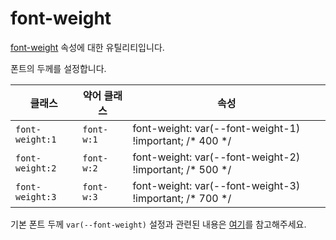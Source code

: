 # font-weight

[font-weight](https://developer.mozilla.org/en-US/docs/Web/CSS/font-weight) 속성에 대한 유틸리티입니다.

폰트의 두께를 설정합니다.

<table>
  <thead>
    <tr>
      <th scope="col">클래스</th>
      <th scope="col">약어 클래스</th>
      <th scope="col">속성</th>
    </tr>
  </thead>
  <tbody>
<tr>
  <td><code>font-weight:1</code></td>
  <td><code>font-w:1</code></td>
  <td><span class="code">font-weight: var(--font-weight-1) !important;</span> <span class="c:weak">/* 400 */</span></td>
</tr>

<tr>
  <td><code>font-weight:2</code></td>
  <td><code>font-w:2</code></td>
  <td><span class="code">font-weight: var(--font-weight-2) !important;</span> <span class="c:weak">/* 500 */</span></td>
</tr>

<tr>
  <td><code>font-weight:3</code></td>
  <td><code>font-w:3</code></td>
  <td><span class="code">font-weight: var(--font-weight-3) !important;</span> <span class="c:weak">/* 700 */</span></td>
</tr>

  </tbody>

</table>

기본 폰트 두께 `var(--font-weight)` 설정과 관련된 내용은 [여기](../../variables/font-weight.md)를 참고해주세요.
